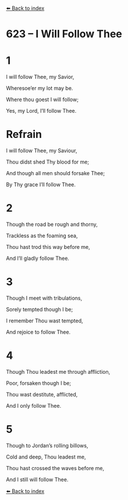 [⬅️ Back to index](../README.md)

# 623 – I Will Follow Thee





# 1

I will follow Thee, my Savior,

Wheresoe’er my lot may be.

Where thou goest I will follow;

Yes, my Lord, I’ll follow Thee.



# Refrain

I will follow Thee, my Saviour,

Thou didst shed Thy blood for me;

And though all men should forsake Thee;

By Thy grace I’ll follow Thee.



# 2

Though the road be rough and thorny,

Trackless as the foaming sea,

Thou hast trod this way before me,

And I’ll gladly follow Thee.



# 3

Though I meet with tribulations,

Sorely tempted though I be;

I remember Thou wast tempted,

And rejoice to follow Thee.



# 4

Though Thou leadest me through affliction,

Poor, forsaken though I be;

Thou wast destitute, afflicted,

And I only follow Thee.



# 5

Though to Jordan’s rolling billows,

Cold and deep, Thou leadest me,

Thou hast crossed the waves before me,

And I still will follow Thee.

[⬅️ Back to index](../README.md)
